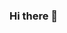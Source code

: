 ### Hi there 👋

<!--
**laribello/laribello** is a ✨
- Larissa belo beierdorf
- Colegio integral jardim porto alegre
- Contato via larissa.beierdorf@escola.pr.gov.br
-->












